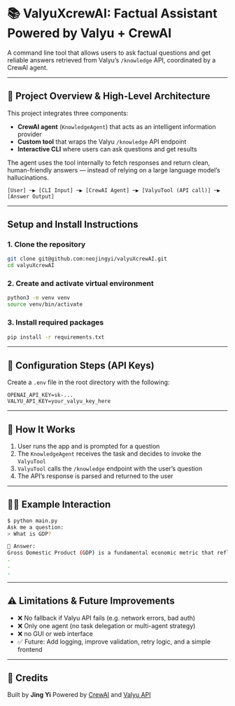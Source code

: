 # 📚 ValyuXcrewAI: Factual Assistant Powered by Valyu + CrewAI

A command line tool that allows users to ask factual questions and get reliable answers retrieved from Valyu’s `/knowledge` API, coordinated by a CrewAI agent.

---

## 🧠 Project Overview & High-Level Architecture

This project integrates three components:

- **CrewAI agent** (`KnowledgeAgent`) that acts as an intelligent information provider  
- **Custom tool** that wraps the Valyu `/knowledge` API endpoint  
- **Interactive CLI** where users can ask questions and get results

The agent uses the tool internally to fetch responses and return clean, human-friendly answers — instead of relying on a large language model’s hallucinations.

```
[User] ─▶ [CLI Input] ─▶ [CrewAI Agent] ─▶ [ValyuTool (API call)] ─▶ [Answer Output]
```

---

## Setup and Install Instructions

### 1. Clone the repository
```bash
git clone git@github.com:neojingyi/valyuXcrewAI.git
cd valyuXcrewAI
```

### 2. Create and activate virtual environment
```bash
python3 -m venv venv
source venv/bin/activate
```

### 3. Install required packages
```bash
pip install -r requirements.txt
```

---

## 🔐 Configuration Steps (API Keys)

Create a `.env` file in the root directory with the following:

```
OPENAI_API_KEY=sk-...
VALYU_API_KEY=your_valyu_key_here
```

---

## 🧪 How It Works

1. User runs the app and is prompted for a question  
2. The `KnowledgeAgent` receives the task and decides to invoke the `ValyuTool`  
3. `ValyuTool` calls the `/knowledge` endpoint with the user’s question  
4. The API’s response is parsed and returned to the user

---

## 🧑‍💻 Example Interaction

```bash
$ python main.py
Ask me a question:
> What is GDP?

🎯 Answer:
Gross Domestic Product (GDP) is a fundamental economic metric that reflects the total monetary value of all final goods and services produced within a country’s borders in a specific time period, typically annually or quarterly. GDP serves as a comprehensive measure of a nation’s overall economic activity and is a critical indicator of economic health. Here are the key components and implications of GDP:
.
.
.
```

---

## ⚠️ Limitations & Future Improvements

- ❌ No fallback if Valyu API fails (e.g. network errors, bad auth)  
- ❌ Only one agent (no task delegation or multi-agent strategy)  
- ❌ no GUI or web interface  
- ✅ Future: Add logging, improve validation, retry logic, and a simple frontend

---

## 🧾 Credits

Built by **Jing Yi** 
Powered by [CrewAI](https://docs.crewai.com/) and [Valyu API](https://valyu.ai)
